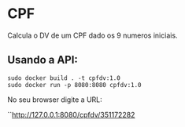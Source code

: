 # CPF

Calcula o DV de um CPF dado os 9 numeros iniciais.

## Usando a API:

```shell
sudo docker build . -t cpfdv:1.0
sudo docker run -p 8080:8080 cpfdv:1.0
```

No seu browser digite a URL:

``http://127.0.0.1:8080/cpfdv/351172282
